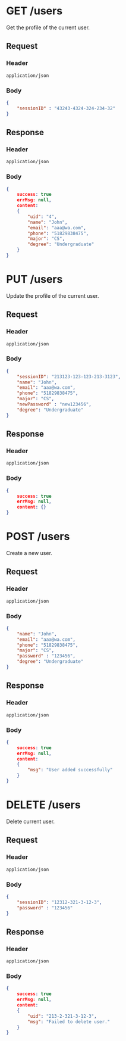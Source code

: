 # GET /users
Get the profile of the current user.
## Request
### Header
```
application/json
```
### Body
```json
{
    "sessionID" : "43243-4324-324-234-32"
}
```
## Response
### Header
```
application/json
```
### Body
```json
{
    success: true
    errMsg: null,
    content: 
    {
        "uid": "4",
        "name": "John",
        "email": "aaa@wa.com",
        "phone": "51829838475",
        "major": "CS",
        "degree": "Undergraduate"
    } 
}
```
# PUT /users
Update the profile of the current user.
## Request
### Header
```
application/json
```
### Body
```json
{
    "sessionID": "213123-123-123-213-3123",
    "name": "John",
    "email": "aaa@wa.com",
    "phone": "51829838475",
    "major": "CS",
    "newPassword" : "new123456",
    "degree": "Undergraduate"
}
```
## Response
### Header
```
application/json
```
### Body
```json
{
    success: true
    errMsg: null,
    content: {}
}
```
# POST /users
Create a new user.
## Request
### Header
```
application/json
```
### Body
```json
{
    "name": "John",
    "email": "aaa@wa.com",
    "phone": "51829838475",
    "major": "CS",
    "password" : "123456",
    "degree": "Undergraduate"
}
```
## Response
### Header
```
application/json
```
### Body
```json
{
    success: true
    errMsg: null,
    content: 
    {
        "msg": "User added successfully"
    }
}
```
# DELETE /users
Delete current user.
## Request
### Header
```
application/json
```
### Body
```json
{
    "sessionID": "12312-321-3-12-3",
    "password" : "123456"
}
```
## Response
### Header
```
application/json
```
### Body
```json
{
    success: true
    errMsg: null,
    content: 
    {   
        "uid": "213-2-321-3-12-3",
        "msg": "Failed to delete user."
    }
}
```